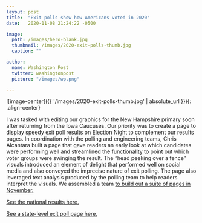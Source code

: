 ```yaml
---
layout: post
title:  "Exit polls show how Americans voted in 2020"
date:   2020-11-08 21:24:22 -0500

image:
  path: /images/hero-blank.jpg
  thumbnail: /images/2020-exit-polls-thumb.jpg
  caption: ""

author:
  name: Washington Post
  twitter: washingtonpost
  picture: "/images/wp.png"

---
```


![image-center]({{ '/images/2020-exit-polls-thumb.jpg' | absolute_url }}){: .align-center}

I was tasked with editing our graphics for the New Hampshire primary soon after returning from the Iowa Caucuses. Our priority was to create a page to display speedy exit poll results on Election Night to complement our results pages. In coordination with the polling and engineering teams, Chris Alcantara built a page that gave readers an early look at which candidates were performing well and streamlined the functionality to point out which voter groups were swinging the result. The “head peeking over a fence” visuals introduced an element of delight that performed well on social media and also conveyed the imprecise nature of exit polling. The page also leveraged text analysis produced by the polling team to help readers interpret the visuals. We assembled a team [to build out a suite of pages in November.][project-link]

[See the national results here.][project-link]

[See a state-level exit poll page here.][state-page-link]

[project-link]: https://www.washingtonpost.com/elections/interactive/2020/exit-polls/presidential-election-exit-polls/
[state-page-link]: https://www.washingtonpost.com/elections/interactive/2020/exit-polls/arizona-exit-polls/
